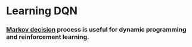 # Learning DQN
### [Markov decision](https://en.wikipedia.org/wiki/Markov_decision_process) process is useful for dynamic programming and reinforcement learning.
### 
